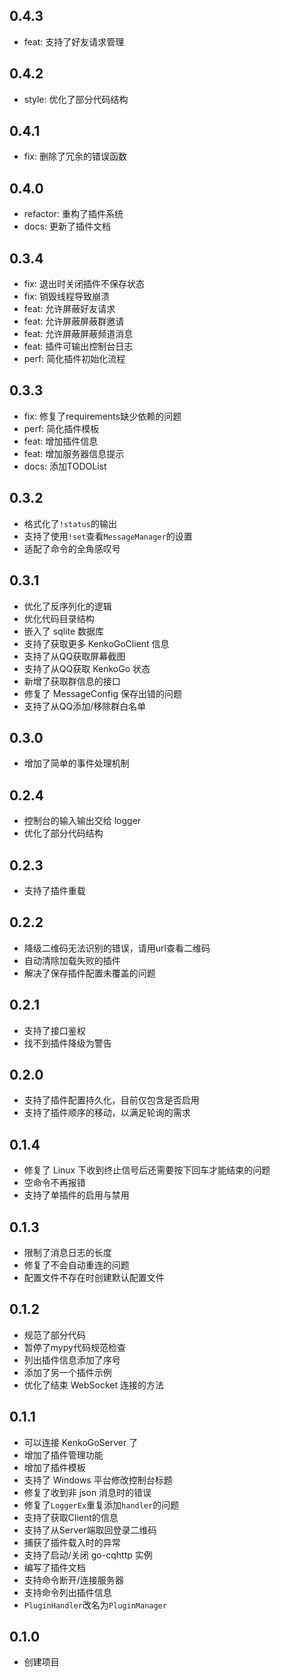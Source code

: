 ## 0.4.3

- feat: 支持了好友请求管理

## 0.4.2

- style: 优化了部分代码结构

## 0.4.1

- fix: 删除了冗余的错误函数

## 0.4.0

- refactor: 重构了插件系统
- docs: 更新了插件文档

## 0.3.4

- fix: 退出时关闭插件不保存状态
- fix: 销毁线程导致崩溃
- feat: 允许屏蔽好友请求
- feat: 允许屏蔽屏蔽群邀请
- feat: 允许屏蔽屏蔽频道消息
- feat: 插件可输出控制台日志
- perf: 简化插件初始化流程

## 0.3.3

- fix: 修复了requirements缺少依赖的问题
- perf: 简化插件模板
- feat: 增加插件信息
- feat: 增加服务器信息提示
- docs: 添加TODOList

## 0.3.2

- 格式化了`!status`的输出
- 支持了使用`!set`查看`MessageManager`的设置
- 适配了命令的全角感叹号

## 0.3.1

- 优化了反序列化的逻辑
- 优化代码目录结构
- 嵌入了 sqlite 数据库
- 支持了获取更多 KenkoGoClient 信息
- 支持了从QQ获取屏幕截图
- 支持了从QQ获取 KenkoGo 状态
- 新增了获取群信息的接口
- 修复了 MessageConfig 保存出错的问题
- 支持了从QQ添加/移除群白名单

## 0.3.0

- 增加了简单的事件处理机制

## 0.2.4

- 控制台的输入输出交给 logger
- 优化了部分代码结构

## 0.2.3

- 支持了插件重载

## 0.2.2

- 降级二维码无法识别的错误，请用url查看二维码
- 自动清除加载失败的插件
- 解决了保存插件配置未覆盖的问题

## 0.2.1

- 支持了接口鉴权
- 找不到插件降级为警告

## 0.2.0

- 支持了插件配置持久化，目前仅包含是否启用
- 支持了插件顺序的移动，以满足轮询的需求

## 0.1.4

- 修复了 Linux 下收到终止信号后还需要按下回车才能结束的问题
- 空命令不再报错
- 支持了单插件的启用与禁用

## 0.1.3

- 限制了消息日志的长度
- 修复了不会自动重连的问题
- 配置文件不存在时创建默认配置文件

## 0.1.2

- 规范了部分代码
- 暂停了mypy代码规范检查
- 列出插件信息添加了序号
- 添加了另一个插件示例
- 优化了结束 WebSocket 连接的方法

## 0.1.1

- 可以连接 KenkoGoServer 了
- 增加了插件管理功能
- 增加了插件模板
- 支持了 Windows 平台修改控制台标题
- 修复了收到非 json 消息时的错误
- 修复了`LoggerEx`重复添加`handler`的问题
- 支持了获取Client的信息
- 支持了从Server端取回登录二维码
- 捕获了插件载入时的异常
- 支持了启动/关闭 go-cqhttp 实例
- 编写了插件文档
- 支持命令断开/连接服务器
- 支持命令列出插件信息
- `PluginHandler`改名为`PluginManager`

## 0.1.0

- 创建项目
